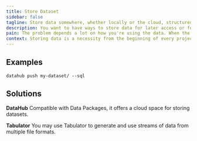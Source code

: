 ```yaml
---
title: Store Dataset
sidebar: false
tagline: Store data somewhere, whether locally or the cloud, structured or unstructured.
description: You want to have ways to store data for later access or for sharing with others.
pain: The problem depends a lot on how you're using the data. When the size grows larger than the memory available, you better start considering how to scale.
context: Storing data is a necessity from the beginning of every project.
---
```


## Examples

```
datahub push my-dataset/ --sql
```

## Solutions

**DataHub**
Compatible with Data Packages, it offers a cloud space for storing datasets.
 
**Tabulator**
You may use Tabulator to generate and use streams of data from multiple file formats.
